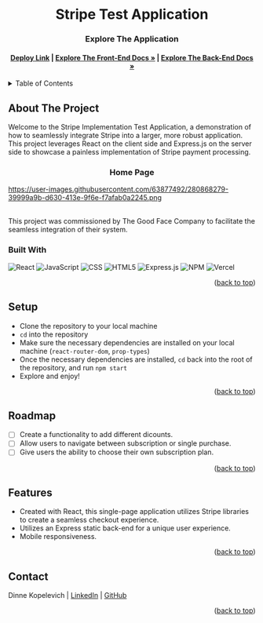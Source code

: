 <a name="readme-top"></a>

<!-- HEADER -->
<h1 align="center">Stripe Test Application</h1>

<h3 align="center">Explore The Application</h3>

<h4 align="center"><a href="https://stripe-implementation-test-fe.vercel.app/"><strong>Deploy Link</strong></a> | <a href="https://github.com/DinneK/stripe-implementation-test-fe"><strong>Explore The Front-End Docs »</strong></a> | <a href="https://github.com/DinneK/stripe-implementation-test-server"><strong>Explore The Back-End Docs »</strong></a></h4>

<p></p>

<!-- TABLE OF CONTENTS -->
<details>
  <summary>Table of Contents</summary>
  <ol>
    <li>
      <a href="#about-the-project">About The Project</a>
      <ul>
        <li><a href="#built-with">Built With</a></li>
      </ul>
    </li>
    <li><a href="#setup">Setup</a></li>
    <li><a href="#roadmap">Roadmap</a></li>
    <li><a href="#features">Features</a></li>
    <li><a href="#contact">Contact</a></li>
  </ol>
</details>

## About The Project
Welcome to the Stripe Implementation Test Application, a demonstration of how to seamlessly integrate Stripe into a larger, more robust application. This project leverages React on the client side and Express.js on the server side to showcase a painless implementation of Stripe payment processing.
<br>

<h3 align="center">Home Page</h3>

https://user-images.githubusercontent.com/63877492/280868279-39999a9b-d630-413e-9f6e-f7afab0a2245.png


<br />
This project was commissioned by The Good Face Company to facilitate the seamless integration of their system.

### Built With

![React][React-shield]
![JavaScript][JavaScript-shield]
![CSS][CSS-shield]
![HTML5][HTML-shield]
![Express.js][Express.js]
![NPM][NPM-shield]
![Vercel][Vercel-shield]

<p align="right">(<a href="#readme-top">back to top</a>)</p>

## Setup
- Clone the repository to your local machine
- `cd` into the repository
- Make sure the necessary dependencies are installed on your local machine (`react-router-dom`, `prop-types`)
- Once the necessary dependencies are installed, `cd` back into the root of the repository, and run `npm start`
- Explore and enjoy!

<p align="right">(<a href="#readme-top">back to top</a>)</p>

## Roadmap

- [ ] Create a functionality to add different dicounts.
- [ ] Allow users to navigate between subscription or single purchase.
- [ ] Give users the ability to choose their own subscription plan.

<p align="right">(<a href="#readme-top">back to top</a>)</p>

## Features
- Created with React, this single-page application utilizes Stripe libraries to create a seamless checkout experience.
- Utilizes an Express static back-end for a unique user experience.
- Mobile responsiveness.

<p align="right">(<a href="#readme-top">back to top</a>)</p>

## Contact
Dinne Kopelevich | [LinkedIn](https://www.linkedin.com/in/dinne-kopelevich-174584a/) | [GitHub](https://github.com/DinneK)<br>

<p align="right">(<a href="#readme-top">back to top</a>)</p>

<!-- MARKDOWN LINKS & IMAGES -->
[React-shield]: https://img.shields.io/badge/React-20232A?style=for-the-badge&logo=react&logoColor=61DAFB
[JavaScript-shield]: https://img.shields.io/badge/javascript%20-%23323330.svg?&style=for-the-badge&logo=javascript&logoColor=%23F7DF1E
[CSS-shield]: https://img.shields.io/badge/CSS3-1572B6?style=for-the-badge&logo=css3&logoColor=white
[HTML-shield]: https://img.shields.io/badge/HTML5-E34F26?style=for-the-badge&logo=html5&logoColor=white
[Express.js]: https://img.shields.io/badge/express.js-%23404d59.svg?style=for-the-badge&logo=express&logoColor=%2361DAFB
[NPM-shield]: https://img.shields.io/badge/npm-CB3837?style=for-the-badge&logo=npm&logoColor=white
[Vercel-shield]: https://img.shields.io/badge/vercel-%23000000.svg?style=for-the-badge&logo=vercel&logoColor=white
